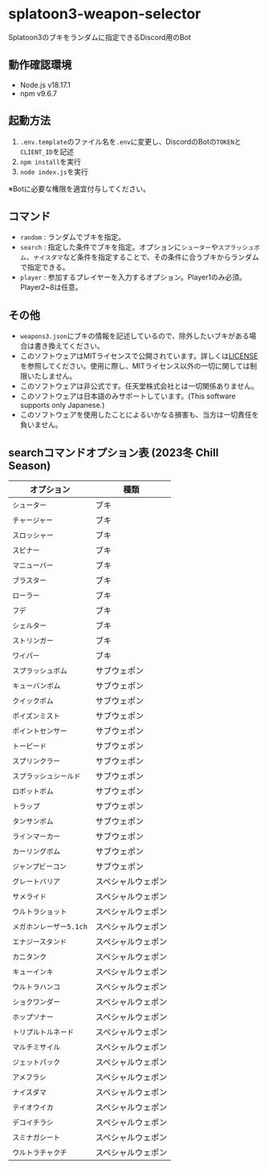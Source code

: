 # splatoon3-weapon-selector
Splatoon3のブキをランダムに指定できるDiscord用のBot

## 動作確認環境
- Node.js v18.17.1
- npm v9.6.7

## 起動方法
1. `.env.template`のファイル名を`.env`に変更し、DiscordのBotの`TOKEN`と`CLIENT_ID`を記述
2. `npm install`を実行
3. `node index.js`を実行

※Botに必要な権限を適宜付与してください。

## コマンド
- `random` : ランダムでブキを指定。
- `search` : 指定した条件でブキを指定。オプションに`シューター`や`スプラッシュボム`、`ナイスダマ`など条件を指定することで、その条件に合うブキからランダムで指定できる。
- `player` : 参加するプレイヤーを入力するオプション。Player1のみ必須。Player2~8は任意。

## その他
- `weapons3.json`にブキの情報を記述しているので、除外したいブキがある場合は書き換えてください。
- このソフトウェアはMITライセンスで公開されています。詳しくは[LICENSE](https://github.com/raptech-jp/splatoon3-weapon-selector/blob/main/LICENSE)を参照してください。使用に際し、MITライセンス以外の一切に関しては制限いたしません。
- このソフトウェアは非公式です。任天堂株式会社とは一切関係ありません。
- このソフトウェアは日本語のみサポートしています。(This software supports only Japanese.)
- このソフトウェアを使用したことによるいかなる損害も、当方は一切責任を負いません。

## searchコマンドオプション表 (2023冬 Chill Season)
|オプション|種類|
|---|---|
|`シューター`|ブキ|
|`チャージャー`|ブキ|
|`スロッシャー`|ブキ|
|`スピナー`|ブキ|
|`マニューバー`|ブキ|
|`ブラスター`|ブキ|
|`ローラー`|ブキ|
|`フデ`|ブキ|
|`シェルター`|ブキ|
|`ストリンガー`|ブキ|
|`ワイパー`|ブキ|
|`スプラッシュボム`|サブウェポン|
|`キューバンボム`|サブウェポン|
|`クイックボム`|サブウェポン|
|`ポイズンミスト`|サブウェポン|
|`ポイントセンサー`|サブウェポン|
|`トーピード`|サブウェポン|
|`スプリンクラー`|サブウェポン|
|`スプラッシュシールド`|サブウェポン|
|`ロボットボム`|サブウェポン|
|`トラップ`|サブウェポン|
|`タンサンボム`|サブウェポン|
|`ラインマーカー`|サブウェポン|
|`カーリングボム`|サブウェポン|
|`ジャンプビーコン`|サブウェポン|
|`グレートバリア`|スペシャルウェポン|
|`サメライド`|スペシャルウェポン|
|`ウルトラショット`|スペシャルウェポン|
|`メガホンレーザー5.1ch`|スペシャルウェポン|
|`エナジースタンド`|スペシャルウェポン|
|`カニタンク`|スペシャルウェポン|
|`キューインキ`|スペシャルウェポン|
|`ウルトラハンコ`|スペシャルウェポン|
|`ショクワンダー`|スペシャルウェポン|
|`ホップソナー`|スペシャルウェポン|
|`トリプルトルネード`|スペシャルウェポン|
|`マルチミサイル`|スペシャルウェポン|
|`ジェットパック`|スペシャルウェポン|
|`アメフラシ`|スペシャルウェポン|
|`ナイスダマ`|スペシャルウェポン|
|`テイオウイカ`|スペシャルウェポン|
|`デコイチラシ`|スペシャルウェポン|
|`スミナガシート`|スペシャルウェポン|
|`ウルトラチャクチ`|スペシャルウェポン|
